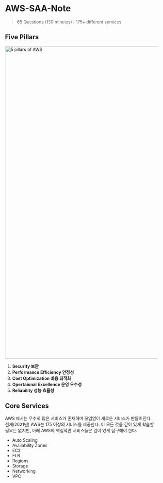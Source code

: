 # AWS-SAA-Note
> 65 Questions (130 minutes) | 175+ different services

## Five Pillars
<img width="1031" alt="5 pillars of AWS" src="https://user-images.githubusercontent.com/48475824/125150594-edb19f80-e17b-11eb-8208-43a11b510eec.png">

1. **Security 보안**
1. **Performance Efficiency 안정성**
1. **Cost Optimization 비용 최적화**
1. **Opertaional Excellence 운영 우수성**
1. **Reliability 성능 효율성**

## Core Services
AWS 에서는 무수히 많은 서비스가 존재하며 끊임없이 새로운 서비스가 만들어진다.  
현재(2021년) AWS는 175 이상의 서비스를 제공한다. 이 모든 것을 깊이 있게 학습할 필요는 없지만, 아래 AWS의 핵심적인 서비스들은 깊이 있게 탐구해야 한다.  

- Auto Scaling
- Availability Zones
- EC2
- ELB
- Regions
- Storage
- Networking
- VPC
